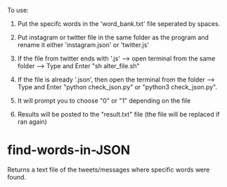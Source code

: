 To use:

1. Put the specifc words in the 'word_bank.txt' file seperated by spaces.

2. Put instagram or twitter file in the same folder as the program and rename it either 'instagram.json' or 'twitter.js'

3. If the file from twitter ends with '.js' --> open terminal from the same folder --> Type and Enter "sh alter_file.sh"

4. If the file is already '.json', then open the terminal from the folder --> Type and Enter "python check_json.py" or "python3 check_json.py".

5. It will prompt you to choose "0" or "1" depending on the file

6. Results will be posted to the "result.txt" file  (the file will be replaced if ran again)

# find-words-in-JSON
Returns a text file of the tweets/messages where specific words were found. 

